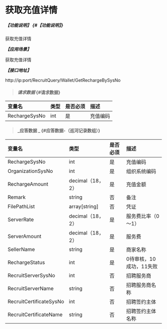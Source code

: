 # 获取充值详情

##### _【功能说明】_ {#【功能说明】}

获取充值详情

_**【应用场景】**_

获取充值详情

_**【接口地址】**_

http://ip:port/RecruitQuery/Wallet/GetRechargeBySysNo

> #### _请求数据_ {#请求数据}

| 变量名 | 类型 | 是否必须 | 描述 |
| :--- | :--- | :--- | :--- |
| RechargeSysNo | int | 是 | 充值编码 |



> #### _应答数据 _ {#应答数据-（巡河记录数组）}

| 变量名 | 类型 | 是否必须 | 描述 |
| :--- | :--- | :--- | :--- |
| RechargeSysNo | int | 是 | 充值编码 |
| OrganizationSysNo | int | 是 | 组织系统编码 |
| RechargeAmount | decimal（18，2） | 是 | 充值金额 |
| Remark | string | 否 | 备注 |
| FilePathList |array[string] | 否 |凭证 |
| ServerRate| decimal（18，2） | 是 | 服务费比率（0～1）|
| ServerAmount| decimal（18，2） | 是 | 服务费|
| SellerName | string | 是 | 商家名称 |
| RechargeStatus | int | 是 | 0待审核，10成功，11失败|
|RecruitServerSysNo| int | 否 |招聘服务商|
|RecruitServerName| string | 否 |招聘服务商名称|
|RecruitCertificateSysNo| int | 否 |招聘签约主体|
|RecruitCertificateName| string| 否 |招聘签约主体名称|

